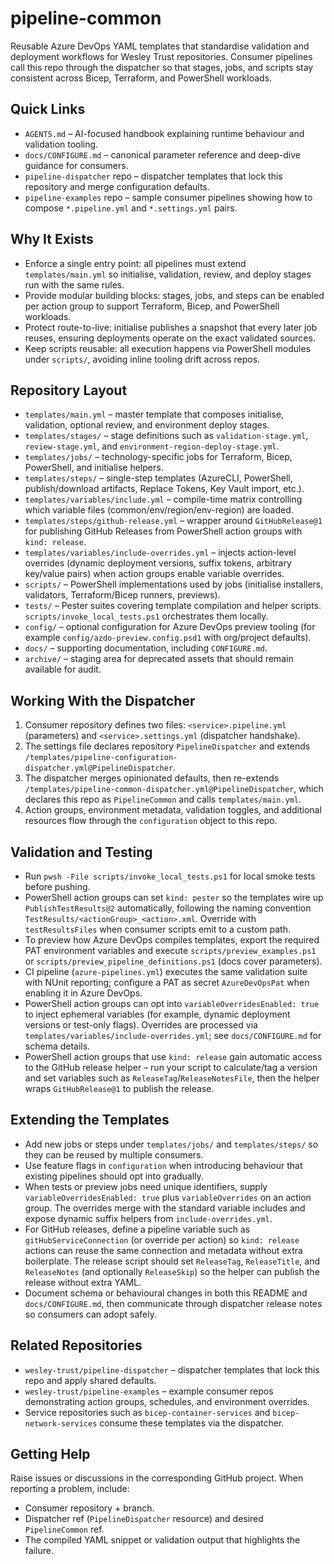 # pipeline-common

Reusable Azure DevOps YAML templates that standardise validation and deployment workflows for Wesley Trust repositories. Consumer pipelines call this repo through the dispatcher so that stages, jobs, and scripts stay consistent across Bicep, Terraform, and PowerShell workloads.

## Quick Links
- `AGENTS.md` – AI-focused handbook explaining runtime behaviour and validation tooling.
- `docs/CONFIGURE.md` – canonical parameter reference and deep-dive guidance for consumers.
- `pipeline-dispatcher` repo – dispatcher templates that lock this repository and merge configuration defaults.
- `pipeline-examples` repo – sample consumer pipelines showing how to compose `*.pipeline.yml` and `*.settings.yml` pairs.

## Why It Exists
- Enforce a single entry point: all pipelines must extend `templates/main.yml` so initialise, validation, review, and deploy stages run with the same rules.
- Provide modular building blocks: stages, jobs, and steps can be enabled per action group to support Terraform, Bicep, and PowerShell workloads.
- Protect route-to-live: initialise publishes a snapshot that every later job reuses, ensuring deployments operate on the exact validated sources.
- Keep scripts reusable: all execution happens via PowerShell modules under `scripts/`, avoiding inline tooling drift across repos.

## Repository Layout
- `templates/main.yml` – master template that composes initialise, validation, optional review, and environment deploy stages.
- `templates/stages/` – stage definitions such as `validation-stage.yml`, `review-stage.yml`, and `environment-region-deploy-stage.yml`.
- `templates/jobs/` – technology-specific jobs for Terraform, Bicep, PowerShell, and initialise helpers.
- `templates/steps/` – single-step templates (AzureCLI, PowerShell, publish/download artifacts, Replace Tokens, Key Vault import, etc.).
- `templates/variables/include.yml` – compile-time matrix controlling which variable files (common/env/region/env-region) are loaded.
- `templates/steps/github-release.yml` – wrapper around `GitHubRelease@1` for publishing GitHub Releases from PowerShell action groups with `kind: release`.
- `templates/variables/include-overrides.yml` – injects action-level overrides (dynamic deployment versions, suffix tokens, arbitrary key/value pairs) when action groups enable variable overrides.
- `scripts/` – PowerShell implementations used by jobs (initialise installers, validators, Terraform/Bicep runners, previews).
- `tests/` – Pester suites covering template compilation and helper scripts. `scripts/invoke_local_tests.ps1` orchestrates them locally.
- `config/` – optional configuration for Azure DevOps preview tooling (for example `config/azdo-preview.config.psd1` with org/project defaults).
- `docs/` – supporting documentation, including `CONFIGURE.md`.
- `archive/` – staging area for deprecated assets that should remain available for audit.

## Working With the Dispatcher
1. Consumer repository defines two files: `<service>.pipeline.yml` (parameters) and `<service>.settings.yml` (dispatcher handshake).
2. The settings file declares repository `PipelineDispatcher` and extends `/templates/pipeline-configuration-dispatcher.yml@PipelineDispatcher`.
3. The dispatcher merges opinionated defaults, then re-extends `/templates/pipeline-common-dispatcher.yml@PipelineDispatcher`, which declares this repo as `PipelineCommon` and calls `templates/main.yml`.
4. Action groups, environment metadata, validation toggles, and additional resources flow through the `configuration` object to this repo.

## Validation and Testing
- Run `pwsh -File scripts/invoke_local_tests.ps1` for local smoke tests before pushing.
- PowerShell action groups can set `kind: pester` so the templates wire up `PublishTestResults@2` automatically, following the naming convention `TestResults/<actionGroup>_<action>.xml`. Override with `testResultsFiles` when consumer scripts emit to a custom path.
- To preview how Azure DevOps compiles templates, export the required PAT environment variables and execute `scripts/preview_examples.ps1` or `scripts/preview_pipeline_definitions.ps1` (docs cover parameters).
- CI pipeline (`azure-pipelines.yml`) executes the same validation suite with NUnit reporting; configure a PAT as secret `AzureDevOpsPat` when enabling it in Azure DevOps.
- PowerShell action groups can opt into `variableOverridesEnabled: true` to inject ephemeral variables (for example, dynamic deployment versions or test-only flags). Overrides are processed via `templates/variables/include-overrides.yml`; see `docs/CONFIGURE.md` for schema details.
- PowerShell action groups that use `kind: release` gain automatic access to the GitHub release helper – run your script to calculate/tag a version and set variables such as `ReleaseTag`/`ReleaseNotesFile`, then the helper wraps `GitHubRelease@1` to publish the release.

## Extending the Templates
- Add new jobs or steps under `templates/jobs/` and `templates/steps/` so they can be reused by multiple consumers.
- Use feature flags in `configuration` when introducing behaviour that existing pipelines should opt into gradually.
- When tests or preview jobs need unique identifiers, supply `variableOverridesEnabled: true` plus `variableOverrides` on an action group. The overrides merge with the standard variable includes and expose dynamic suffix helpers from `include-overrides.yml`.
- For GitHub releases, define a pipeline variable such as `gitHubServiceConnection` (or override per action) so `kind: release` actions can reuse the same connection and metadata without extra boilerplate. The release script should set `ReleaseTag`, `ReleaseTitle`, and `ReleaseNotes` (and optionally `ReleaseSkip`) so the helper can publish the release without extra YAML.
- Document schema or behavioural changes in both this README and `docs/CONFIGURE.md`, then communicate through dispatcher release notes so consumers can adopt safely.

## Related Repositories
- `wesley-trust/pipeline-dispatcher` – dispatcher templates that lock this repo and apply shared defaults.
- `wesley-trust/pipeline-examples` – example consumer repos demonstrating action groups, schedules, and environment overrides.
- Service repositories such as `bicep-container-services` and `bicep-network-services` consume these templates via the dispatcher.

## Getting Help
Raise issues or discussions in the corresponding GitHub project. When reporting a problem, include:
- Consumer repository + branch.
- Dispatcher ref (`PipelineDispatcher` resource) and desired `PipelineCommon` ref.
- The compiled YAML snippet or validation output that highlights the failure.

